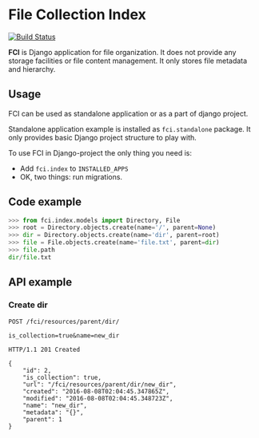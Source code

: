 File Collection Index
=====================

[![Build Status](https://travis-ci.org/tumb1er/fci.svg?branch=master)](https://travis-ci.org/tumb1er/fci)

**FCI** is Django application for file organization. It does not provide
any storage facilities or file content management. It only stores
file metadata and hierarchy.

Usage
-----

FCI can be used as standalone application or as a part of django 
project.

Standalone application example is installed as `fci.standalone` package.
It only provides basic Django project structure to play with.

To use FCI in Django-project the only thing you need is:

* Add `fci.index` to `INSTALLED_APPS`
* OK, two things: run migrations.

Code example
------------

```python
>>> from fci.index.models import Directory, File
>>> root = Directory.objects.create(name='/', parent=None)
>>> dir = Directory.objects.create(name='dir', parent=root)
>>> file = File.objects.create(name='file.txt', parent=dir)
>>> file.path
dir/file.txt
```

API example
-----------

### Create dir
```
POST /fci/resources/parent/dir/

is_collection=true&name=new_dir

HTTP/1.1 201 Created

{
    "id": 2,
    "is_collection": true,
    "url": "/fci/resources/parent/dir/new_dir",
    "created": "2016-08-08T02:04:45.347865Z",
    "modified": "2016-08-08T02:04:45.348723Z",
    "name": "new_dir",
    "metadata": "{}",
    "parent": 1
}
```
